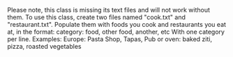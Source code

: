 Please note, this class is missing its text files and will not work without them.
To use this class, create two files named "cook.txt" and "restaurant.txt".
Populate them with foods you cook and restaurants you eat at, in the format:
  category: food, other food, another, etc
With one category per line. Examples:
  Europe: Pasta Shop, Tapas, Pub
or
  oven: baked ziti, pizza, roasted vegetables
